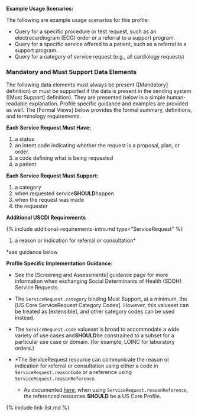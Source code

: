 
**Example Usage Scenarios:**

The following are example usage scenarios for this profile:

-   Query for a specific procedure or test request, such as an electrocardiogram (ECG) order or a referral to a support program.
-   Query for a specific service offered to a patient, such as a referral to a support program.
-   Query for a category of service request (e.g., all cardiology requests)


### Mandatory and Must Support Data Elements

The following data elements must always be present ([Mandatory] definition) or must be supported if the data is present in the sending system ([Must Support] definition). They are presented below in a simple human-readable explanation.  Profile specific guidance and examples are provided as well.  The [Formal Views] below provides the  formal summary, definitions, and  terminology requirements.

**Each Service Request Must Have:**

1.  a status
1.  an intent code indicating whether the request is a proposal, plan, or order.
3.  a code defining what is being requested
4.  a patient

**Each Service Request Must Support:**

1.  a category
1.  when requested service**SHOULD**happen
1.  when the request was made
1.  the requester

**Additional USCDI Requirements**

{% include additional-requirements-intro.md type="ServiceRequest" %}

1. a reason or indication for referral or consultation*

\*see guidance below

**Profile Specific Implementation Guidance:**

- See the [Screening and Assessments] guidance page for more information when exchanging Social Determinants of Health (SDOH) Service Requests.
- The `ServiceRequest.category` binding Must Support, at a minimum, the [US Core ServiceRequest Category Codes].  However, this valueset can be treated as [extensible], and other category codes can be used instead.
- The `ServiceRequest.code` valueset is broad to accommodate a wide variety of use cases and**SHOULD**be constrained to a subset for a particular use case or domain. (for example, LOINC for laboratory orders.)

- \*The ServiceRequest resource can communicate the reason or indication for referral or consultation using either a code in `ServiceRequest.reasonCode` or a reference using `ServiceRequest.reasonReference`.
  - <span class="bg-success" markdown="1">As documented [here](general-guidance.html#referencing-us-core-profiles), when using  `ServiceRequest.reasonReference`, the referenced resources **SHOULD** be a US Core Profile.</span><!-- new-content -->
  


{% include link-list.md %}
